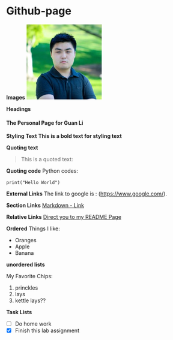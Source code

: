 # Github-page

**Images**
![This is an image of me](profile.jfif)

**Headings**
#### The Personal Page for Guan Li

**Styling Text**
**This is a bold text for styling text**

**Quoting text**
>This is a quoted text:

**Quoting code**
Python codes:
```
print("Hello World")
```

**External Links**
The link to google is : (https://www.google.com/).


**Section Links**
[Markdown - Link](#Github-page)

**Relative Links**
[Direct you to my README Page](README.md)

**Ordered**
Things I like:
- Oranges
- Apple
- Banana

**unordered lists**

My Favorite Chips:

1. princkles
2. lays
3. kettle lays??


**Task Lists**
- [ ] Do home work
- [x] Finish this lab assignment